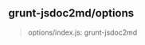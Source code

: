 
<br><a name="module_grunt-jsdoc2md/options"></a>

## grunt-jsdoc2md/options
> options/index.js: grunt-jsdoc2md

